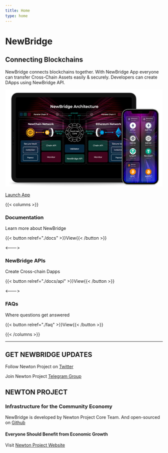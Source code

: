 ```yaml
---
title: Home
type: home
---
```


<div class="banner-s1" id="hyper-jump">
  <h1>New<span>Bridge</span></h1>
  <h2>Connecting Blockchains</h2>
  <p>NewBridge connects blockchains together. With NewBridge App everyone can transfer Cross-Chain Assets easily & securely. Developers can create DApps using NewBridge API.</p>
  <div class="launch-app">
      <img src="home-devices.png" alt="">
      <p>
        <a class="btn" href="#">Launch App</a>
      </p>
  </div>
</div>

<div class="banner-s2">

{{< columns >}}

<i class="far fa-file-alt"></i>

### Documentation

Learn more about NewBridge

{{< button relref="./docs" >}}View{{< /button >}}

<--->

<i class="fas fa-code"></i>

### NewBridge APIs

Create Cross-chain Dapps

{{< button relref="./docs/api" >}}View{{< /button >}}

<--->

<i class="far fa-question-circle"></i>

### FAQs

Where questions get answered

{{< button relref="./faq" >}}View{{< /button >}}

{{< /columns >}}

</div>

---

## GET NEWBRIDGE UPDATES

Follow Newton Project on <a href="https://www.twitter.com/newton_project/" rel="noreferrer" target="_blank"> <i class="fab fa-twitter"></i> Twitter</a>

Join Newton Project <a href="https://www.twitter.com/newton_project/" rel="noreferrer" target="_blank"> <i class="fab fa-telegram-plane"></i> Telegram Group</a>

## NEWTON PROJECT

### Infrastructure for the Community Economy

NewBridge is developed by Newton Project Core Team. And open-sourced on <a href="https://github.com/newtonproject/newbridge.network" rel="noreferrer" target="_blank"><i class="fab fa-github"></i> Github</a>

#### Everyone Should Benefit from Economic Growth

Visit [Newton Project Website](https://www.newtonproject.org)
